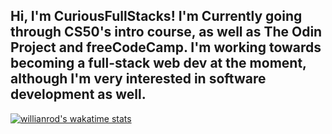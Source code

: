 Hi, I'm CuriousFullStacks! I'm Currently going through CS50's intro course, as well as The Odin Project and freeCodeCamp. I'm working towards becoming a full-stack web dev at the moment, although I'm very interested in software development as well. 
-

[![willianrod's wakatime stats](https://github-readme-stats.vercel.app/api/wakatime?username=CuriousFullStacks&v=2)](https://github.com/anuraghazra/github-readme-stats)
